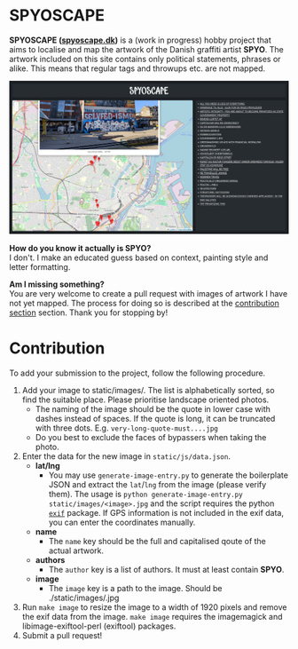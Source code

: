 # SPYOSCAPE

**SPYOSCAPE ([spyoscape.dk](https://spyoscape.dk))** is a (work in progress) hobby project that aims to localise and map the artwork of the Danish graffiti artist **SPYO**. The artwork included on this site contains only political statements, phrases or alike. This means that regular tags and throwups etc. are not mapped.

![spyoscape.dk](spyoscape.png)

**How do you know it actually is SPYO?**  
I don't. I make an educated guess based on context, painting style and letter formatting.

**Am I missing something?**  
You are very welcome to create a pull request with images of artwork I have not yet mapped. The process for doing so is described at the [contribution section](#contribution) section. Thank you for stopping by!

# Contribution
To add your submission to the project, follow the following procedure.

1. Add your image to static/images/. The list is alphabetically sorted, so find the suitable place. Please prioritise landscape oriented photos.
   - The naming of the image should be the quote in lower case with dashes instead of spaces. If the quote is long, it can be truncated with three dots. E.g. `very-long-quote-must....jpg`
   - Do you best to exclude the faces of bypassers when taking the photo.
3. Enter the data for the new image in `static/js/data.json`.
   - **lat/lng**
     - You may use `generate-image-entry.py` to generate the boilerplate JSON and extract the `lat`/`lng` from the image (please verify them). The usage is `python generate-image-entry.py static/images/<image>.jpg` and the script requires the python [`exif`](https://pypi.org/project/exif/) package. If GPS information is not included in the exif data, you can enter the coordinates manually.
   - **name**
     - The `name` key should be the full and capitalised qoute of the actual artwork.
   - **authors**
     - The `author` key is a list of authors. It must at least contain **SPYO**.
   - **image**
      - The `image` key is a path to the image. Should be ./static/images/<your-image>.jpg
5. Run `make image` to resize the image to a width of 1920 pixels and remove the exif data from the image. `make image` requires the imagemagick and libimage-exiftool-perl (exiftool) packages.
6. Submit a pull request!

